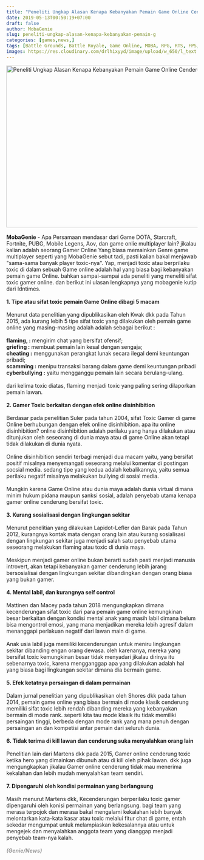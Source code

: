 ```yaml
---
title: "Peneliti Ungkap Alasan Kenapa Kebanyakan Pemain Game Online Cenderung Toxic"
date: 2019-05-13T00:50:19+07:00
draft: false
author: MobaGenie
slug: peneliti-ungkap-alasan-kenapa-kebanyakan-pemain-g
categories: [games,news,]
tags: [Battle Grounds, Battle Royale, Game Online, MOBA, RPG, RTS, FPS, PUBG, PUBG Mobile, Sains, Kedokteran, Psikolog, Fakta, DOTA, Starcraft, Fortnite, PUBG, Mobile Legens, Aov, game, onlie, multiplayer]
images: https://res.cloudinary.com/drlhixyyd/image/upload/w_650/l_text:arial_15_stroke:MobaGenie.id,co_white,bo_1px_solid_black,g_north,y_410,x_265/v1557692385/img/mobagenie/gamer-toxic-1.jpg
---
```


<div text-align: center;">
<img alt="Peneliti Ungkap Alasan Kenapa Kebanyakan Pemain Game Online Cenderung Toxic"    height="426" src="https://res.cloudinary.com/drlhixyyd/image/upload/w_650/l_text:arial_15_stroke:MobaGenie.id,co_white,bo_1px_solid_black,g_north,y_410,x_265/v1557692385/img/mobagenie/gamer-toxic-1.jpg" title="" width="640" /></div>
<br />
<b>MobaGenie</b> - Apa Persamaan mendasar dari Game DOTA, Starcraft, Fortnite, PUBG, Mobile Legens, Aov, dan game onlie multiplayer lain? jikalau kalian adalah seorang Gamer Online Yang biasa memainkan Genre game multiplayer seperti yang MobaGenie sebut tadi, pasti kalian bakal menjawab "sama-sama banyak player toxic-nya". Yap, menjadi toxic atau berprilaku toxic di dalam sebuah Game online adalah hal yang biasa bagi kebanyakan pemain game Online. bahkan sampai-sampai ada peneliti yang meneliti sifat toxic gamer online. dan berikut ini ulasan lengkapnya yang mobagenie kutip dari Idntimes.<br />
<br />
<b>1. Tipe atau sifat toxic pemain Game Online dibagi 5 macam</b><br />
<br />
Menurut data penelitian yang dipublikasikan oleh Kwak dkk pada Tahun 2015, ada kurang lebih 5 tipe sifat toxic yang dilakukan oleh pemain game online yang masing-masing adalah adalah sebagai berikut :<br />
<br />
<b>flaming, :</b> mengirim chat yang bersifat ofensif;<br />
<b>griefing :</b> membuat pemain lain kesal dengan sengaja;<br />
<b>cheating :</b> menggunakan perangkat lunak secara ilegal demi keuntungan pribadi;<br />
<b>scamming :</b> menipu transaksi barang dalam game demi keuntungan pribadi<br />
<b>cyberbullying :</b> yaitu mengganggu pemain lain secara berulang-ulang.<br />
<br />
dari kelima toxic diatas, flaming menjadi toxic yang paling sering dilaporkan pemain lawan.<br />
<br />
<b>2. Gamer Toxic berkaitan dengan efek online disinhibition</b><br />
<br />
Berdasar pada penelitian Suler pada tahun 2004, sifat Toxic Gamer di game Online berhubungan dengan efek online disinhibition. apa itu online disinhibition? online disinhibition adalah perilaku yang hanya dilakukan atau ditunjukan oleh seseorang di dunia maya atau di game Online akan tetapi tidak dilakukan di dunia nyata.<br />
<br />
Online disinhibition sendiri terbagi menjadi dua macam yaitu, yang bersifat positif misalnya menyemangati seseorang melalui komentar di postingan socsial media. sedang tipe yang kedua adalah kebalikannya, yaitu semua perilaku negatif misalnya melakukan bullying di sosial media.<br />
<br />
Mungkin karena Game Online atau dunia maya adalah dunia virtual dimana minim hukum pidana maupun sanksi sosial, adalah penyebab utama kenapa gamer online cenderung bersifat toxic.<br />
<br />
<b>3. Kurang sosialisasi dengan lingkungan sekitar</b><br />
<br />
Menurut penelitian yang dilakukan Lapidot-Lefler dan Barak pada Tahun 2012, kurangnya kontak mata dengan orang lain atau kurang sosialisasi dengan lingkungan sekitar juga menjadi salah satu penyebab utama seseorang melakukan flaming atau toxic di dunia maya.<br />
<br />
Meskipun menjadi gamer online bukan berarti sudah pasti menjadi manusia introvert, akan tetapi kebanyakan gamer cenderung lebih jarang bersosialisai dengan lingkungan sekitar dibandingkan dengan orang biasa yang bukan gamer.<br />
<br />
<b>4. Mental labil, dan kurangnya self control&nbsp;</b><br />
<br />
Mattinen dan Macey pada tahun 2018 mengungkapkan dimana kecenderungan sifat toxic dari para pemain game online kemungkinan besar berkaitan dengan kondisi mental anak yang masih labil dimana belum bisa mengontrol emosi, yang mana menjadikan mereka lebih agresif dalam menanggapi perlakuan negatif dari lawan main di game.<br />
<br />
Anak usia labil juga memiliki kecenderungan untuk meniru lingkungan sekitar dibanding engan orang dewasa. oleh karenanya, mereka yang bersifat toxic kemungkinan besar tidak menyadari jikalau dirinya itu sebenarnya toxic, karena mengganggap apa yang dilakukan adalah hal yang biasa bagi lingkungan sekitar dimana dia bermain game.<br />
<br />
<b>5. Efek ketatnya persaingan di dalam permainan</b><br />
<br />
Dalam jurnal penelitian yang dipublikasikan oleh Shores dkk pada tahun 2014, pemain game online yang biasa bermain di mode klasik cenderung memiliki sifat toxic lebih rendah dibanding mereka yang kebanyakan bermain di mode rank. seperti kita tau mode klasik itu tidak memiliki persaingan tinggi, berbeda dengan mode rank yang mana penuh dengan persaingan an dan kompetisi antar pemain dari seluruh dunia.<br />
<br />
<b>6. Tidak terima di kill lawan dan cenderung suka menyalahkan orang lain</b><br />
<br />
Penelitian lain dari Martens dkk pada 2015, Gamer online cenderung toxic ketika hero yang dimainkan dibunuh atau di kill oleh pihak lawan. dkk juga mengungkapkan jikalau Gamer online cenderung tidak mau menerima kekalahan dan lebih mudah menyalahkan team sendiri.<br />
<br />
<b>7. Dipengaruhi oleh kondisi permainan yang berlangsung</b><br />
<br />
Masih menurut Martens dkk, Kecenderungan berperilaku toxic gamer dipengaruhi oleh konisi permainan yang berlangsung. bagi team yang merasa terpojok dan merasa bakal mengalami kekalahan lebih banyak melontarkan kata-kata kasar atau toxic melalui fitur chat di game, entah sekedar mengumpat untuk melampiaskan kekesalannya atau untuk mengejek dan menyalahkan anggota team yang dianggap menjadi penyebab team-nya kalah.<br />
<br />
<b><i><span style="color: #999999;">(Genie/News)</span></i></b>